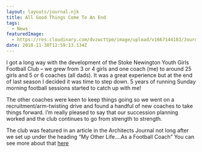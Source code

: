 ```yaml
---
layout: layouts/journal.njk
title: All Good Things Come To An End
tags:
  - News
featuredImage:
  - https://res.cloudinary.com/dvzwcttpm/image/upload/v1667144183/Journals/Douglas_architects_football_01a_klvh25.jpg
date: 2018-11-30T12:59:13.134Z
---
```

I got a long way with the development of the Stoke Newington Youth Girls Football Club – we grew from 3 or 4 girls and one coach (me) to around 25 girls and 5 or 6 coaches (all dads). It was a great experience but at the end of last season I decided it was time to step down. 5 years of running Sunday morning football sessions started to catch up with me!

The other coaches were keen to keep things going so we went on a recruitment/arm-twisting drive and found a handful of new coaches to take things forward. I’m really pleased to say that our succession planning worked and the club continues to go from strength to strength.

The club was featured in an article in the Architects Journal not long after we set up under the heading “My Other Life….As a Football Coach” You can see more about that [here](http://douglasarchitects.co.uk/writing/my-other-life/)